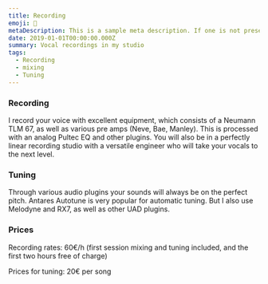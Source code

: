 ```yaml
---
title: Recording
emoji: 🎤
metaDescription: This is a sample meta description. If one is not present in your page/project's front matter, the default metadata.desciption will be used instead.
date: 2019-01-01T00:00:00.000Z
summary: Vocal recordings in my studio
tags:
  - Recording
  - mixing
  - Tuning
---
```


### Recording

I record your voice with excellent equipment, which consists of a Neumann TLM 67, as well as various pre amps (Neve, Bae, Manley). This is processed with an analog Pultec EQ and other plugins.
You will also be in a perfectly linear recording studio with a versatile engineer who will take your vocals to the next level.

### Tuning

Through various audio plugins your sounds will always be on the perfect pitch. 
Antares Autotune is very popular for automatic tuning.
But I also use Melodyne and RX7, as well as other UAD plugins.

### Prices

Recording rates: 60€/h (first session mixing and tuning included, and the first two hours free of charge)

Prices for tuning: 20€ per song
